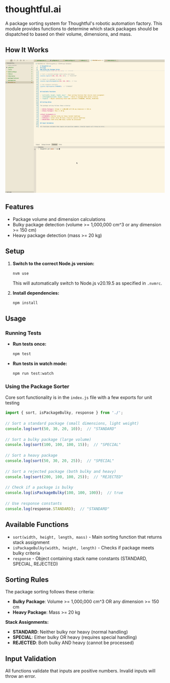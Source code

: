 # thoughtful.ai

A package sorting system for Thoughtful's robotic automation factory. This module provides functions to determine which stack packages should be dispatched to based on their volume, dimensions, and mass.

## How It Works

![Package Sorting Demo](./assets/thoughtful.gif)

## Features

- Package volume and dimension calculations
- Bulky package detection (volume >= 1,000,000 cm^3 or any dimension >= 150 cm)
- Heavy package detection (mass >= 20 kg)

## Setup

1. **Switch to the correct Node.js version:**
   ```bash
   nvm use
   ```
   This will automatically switch to Node.js v20.19.5 as specified in `.nvmrc`.

2. **Install dependencies:**
   ```bash
   npm install
   ```

## Usage

### Running Tests

- **Run tests once:**
  ```bash
  npm test
  ```

- **Run tests in watch mode:**
  ```bash
  npm run test:watch
  ```

### Using the Package Sorter

Core sort functionality is in the `index.js` file with a few exports for unit testing

```javascript
import { sort, isPackageBulky, response } from './';

// Sort a standard package (small dimensions, light weight)
console.log(sort(50, 30, 20, 10));  // "STANDARD"

// Sort a bulky package (large volume)
console.log(sort(100, 100, 100, 15));  // "SPECIAL"

// Sort a heavy package
console.log(sort(50, 30, 20, 25));  // "SPECIAL"

// Sort a rejected package (both bulky and heavy)
console.log(sort(200, 100, 100, 25));  // "REJECTED"

// Check if a package is bulky
console.log(isPackageBulky(100, 100, 100));  // true

// Use response constants
console.log(response.STANDARD);  // "STANDARD"
```

## Available Functions

- `sort(width, height, length, mass)` - Main sorting function that returns stack assignment
- `isPackageBulky(width, height, length)` - Checks if package meets bulky criteria
- `response` - Object containing stack name constants (STANDARD, SPECIAL, REJECTED)

## Sorting Rules

The package sorting follows these criteria:

- **Bulky Package**: Volume >= 1,000,000 cm^3 OR any dimension >= 150 cm
- **Heavy Package**: Mass >= 20 kg

**Stack Assignments:**
- **STANDARD**: Neither bulky nor heavy (normal handling)
- **SPECIAL**: Either bulky OR heavy (requires special handling)
- **REJECTED**: Both bulky AND heavy (cannot be processed)

## Input Validation

All functions validate that inputs are positive numbers. Invalid inputs will throw an error.